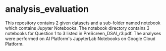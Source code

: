 # analysis_evaluation

This repository contains 2 given datasets and a sub-folder named notebook which contains Jupyter Notebooks. 
The notebook directory contains 3 notebooks for Question 1 to 3 listed in PreScreen_DSAI_r3.pdf. 
The analyses were performed on AI Platform's JupyterLab Notebooks on Google Cloud Platform.
